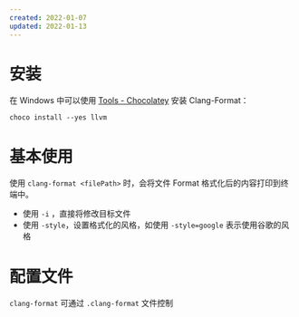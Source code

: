 ```yaml
---
created: 2022-01-07
updated: 2022-01-13
---
```

# 安装

在 Windows 中可以使用 [Tools - Chocolatey](Tools%20-%20Chocolatey.md) 安装 Clang-Format：
```
choco install --yes llvm
```

# 基本使用

使用 `clang-format <filePath>` 时，会将文件 Format 格式化后的内容打印到终端中。
- 使用 `-i` ，直接将修改目标文件
- 使用 `-style`，设置格式化的风格，如使用 `-style=google` 表示使用谷歌的风格


# 配置文件

`clang-format` 可通过 `.clang-format` 文件控制

